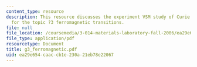 ```yaml
---
content_type: resource
description: This resource discusses the experiment VSM study of Curie temperatures
  for the topic ?3 ferromagnetic transitions.
file: null
file_location: /coursemedia/3-014-materials-laboratory-fall-2006/ea29e654caaccb1e230a21eb78e22067_g3_ferromagnetic.pdf
file_type: application/pdf
resourcetype: Document
title: g3_ferromagnetic.pdf
uid: ea29e654-caac-cb1e-230a-21eb78e22067
---
```

